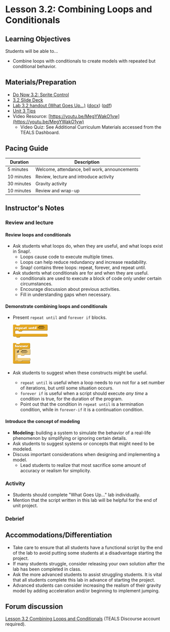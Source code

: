 # Lesson 3.2: Combining Loops and Conditionals

## Learning Objectives

Students will be able to...

* Combine loops with conditionals to create models with repeated but conditional behavior.

## Materials/Preparation

* [Do Now 3.2: Sprite Control](do_now_32.md)
* [3.2 Slide Deck](https://github.com/TEALSK12/introduction-to-computer-science/raw/master/slidedecks/TEALS%20SNAP%203.2.pptx)
* [Lab 3.2 handout (What Goes Up...)](lab_32.md) ([docx](https://github.com/TEALSK12/introduction-to-computer-science/raw/master/Unit%203%20Word/Lab%203.2%20What%20Goes%20Up.docx)) ([pdf](https://github.com/TEALSK12/introduction-to-computer-science/raw/master/Unit%203%20PDF/Lab%203.2%20What%20Goes%20Up.pdf))
* [Unit 3 Tips](unit_3_tips.md)
* Video Resource: [https://youtu.be/MegYWakO1yw](https://youtu.be/MegYWakO1yw)
  * Video Quiz: See Additional Curriculum Materials accessed from the TEALS Dashboard.

## Pacing Guide

| Duration   | Description                                   |
| ---------- | --------------------------------------------- |
| 5 minutes  | Welcome, attendance, bell work, announcements |
| 10 minutes | Review, lecture and introduce activity        |
| 30 minutes | Gravity activity                              |
| 10 minutes | Review and wrap-up                            |

## Instructor's Notes

### Review and lecture

#### Review loops and conditionals

* Ask students what loops do, when they are useful, and what loops exist in Snap!.
  * Loops cause code to execute multiple times.
  * Loops can help reduce redundancy and increase readability.
  * Snap! contains three loops: repeat, forever, and repeat until.
* Ask students what conditionals are for and when they are useful.
  * conditionals are used to execute a block of code only under certain circumstances.
  * Encourage discussion about previous activities.
  * Fill in understanding gaps when necessary.

#### Demonstrate combining loops and conditionals

* Present `repeat until` and `forever if` blocks.

  ![Repeat Until Block](images/repeat_until.png)
  
  ![Forever Block](images/forever_if.png)

* Ask students to suggest when these constructs might be useful.
  * `repeat until` is useful when a loop needs to run not for a set number of iterations, but until some situation occurs.
  * `forever if` is useful when a script should execute _any time_ a condition is true, for the duration of the program.
  * Point out that the condition in `repeat until` is a termination condition, while in `forever-if` it is a continuation condition.

#### Introduce the concept of modeling

* **Modeling:** building a system to simulate the behavior of a real-life phenomenon by simplifying or ignoring certain details.
* Ask students to suggest systems or concepts that might need to be modeled.
* Discuss important considerations when designing and implementing a model.
  * Lead students to realize that most sacrifice some amount of accuracy or realism for simplicity.

### Activity

* Students should complete "What Goes Up..." lab individually.
* Mention that the script written in this lab will be helpful for the end of unit project.

### Debrief

## Accommodations/Differentiation

* Take care to ensure that all students have a functional script by the end of the lab to avoid putting some students at a disadvantage starting the project.
* If many students struggle, consider releasing your own solution after the lab has been completed in class.
* Ask the more advanced students to assist struggling students. It is vital that all students complete this lab in advance of starting the project.
* Advanced students can consider increasing the realism of their gravity model by adding acceleration and/or beginning to implement jumping.

## Forum discussion

[Lesson 3.2 Combining Loops and Conditionals](https://forums.tealsk12.org/c/intro-unit-3-variables-and-customization/lesson-3-2-abstraction-and-generalization/143)
 (TEALS Discourse account required).
